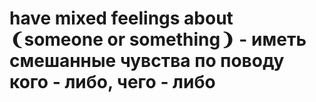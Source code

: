 # have mixed feelings about ❨someone or something❩ - иметь смешанные чувства по поводу кого - либо, чего - либо
